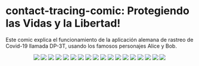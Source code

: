 # contact-tracing-comic: Protegiendo las Vidas y la Libertad!

Este comic explica el funcionamiento de la aplicación alemana de rastreo de Covid-19 llamada DP-3T, usando los famosos personajes Alice y Bob. 
<article>
	<p style="text-align: center;">
    		<img src='/blob/master/panel0001.jpg'/>
		<img src='panel0002.png'/>
		<img src='panel0003.png'/>
		<img src='panel0004.png'/>
		<img src='panel0005.png'/>
		<img src='panel0006.png'/>
		<img src='panel0007.png'/>
		<img src='panel0008.png'/>
		<img src='panel0009.png'/>
		<img src='panel0010.png'/>
		<img src='panel0011.png'/>
		<img src='panel0012.png'/>
		<img src='panel0013.png'/>
		<img src='panel0014.png'/>
		<img src='panel0015.png'/>
		<img src='panel0016.png'/>
		<img src='panel0017.png'/>
		<img src='panel0018.png'/>
</article>
